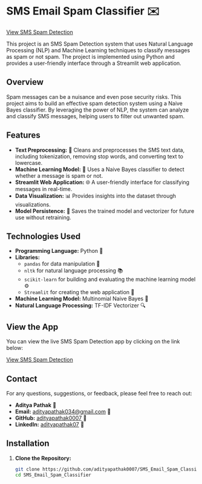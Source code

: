 # SMS Email Spam Classifier ✉️
[View SMS Spam Detection](https://smsemailspamclassifier-92d9wf4ns5ufhqflappjxvr.streamlit.app/)

This project is an SMS Spam Detection system that uses Natural Language Processing (NLP) and Machine Learning techniques to classify messages as spam or not spam. The project is implemented using Python and provides a user-friendly interface through a Streamlit web application.

## Overview

Spam messages can be a nuisance and even pose security risks. This project aims to build an effective spam detection system using a Naive Bayes classifier. By leveraging the power of NLP, the system can analyze and classify SMS messages, helping users to filter out unwanted spam.

## Features

- **Text Preprocessing:** 🧹 Cleans and preprocesses the SMS text data, including tokenization, removing stop words, and converting text to lowercase.
- **Machine Learning Model:** 🤖 Uses a Naive Bayes classifier to detect whether a message is spam or not.
- **Streamlit Web Application:** 🌐 A user-friendly interface for classifying messages in real-time.
- **Data Visualization:** 📊 Provides insights into the dataset through visualizations.
- **Model Persistence:** 💾 Saves the trained model and vectorizer for future use without retraining.

## Technologies Used

- **Programming Language:** Python 🐍
- **Libraries:** 
  - `pandas` for data manipulation 📂
  - `nltk` for natural language processing 📚
  - `scikit-learn` for building and evaluating the machine learning model ⚙️
  - `Streamlit` for creating the web application 🌟
- **Machine Learning Model:** Multinomial Naive Bayes 🧠
- **Natural Language Processing:** TF-IDF Vectorizer 🔍

## View the App

You can view the live SMS Spam Detection app by clicking on the link below:

[View SMS Spam Detection](https://smsemailspamclassifier-92d9wf4ns5ufhqflappjxvr.streamlit.app/)

## Contact

For any questions, suggestions, or feedback, please feel free to reach out:

- **Aditya Pathak** 👤
- **Email:** [adityapathak034@gmail.com](mailto:adityapathak034@gmail.com) 📧
- **GitHub:** [adityapathak0007](https://github.com/adityapathak0007) 🐙
- **LinkedIn:** [adityapathak07](https://www.linkedin.com/in/adityapathak07) 🔗

## Installation

1. **Clone the Repository:**

   ```bash
   git clone https://github.com/adityapathak0007/SMS_Email_Spam_Classifier.git
   cd SMS_Email_Spam_Classifier

